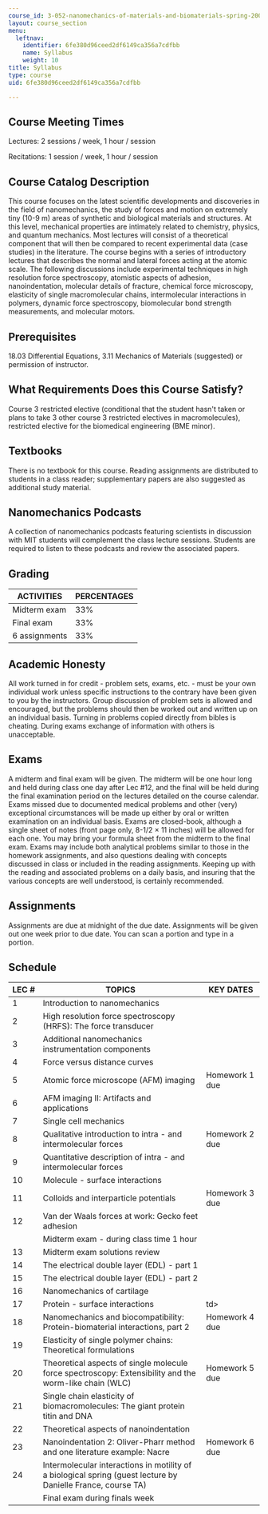 ```yaml
---
course_id: 3-052-nanomechanics-of-materials-and-biomaterials-spring-2007
layout: course_section
menu:
  leftnav:
    identifier: 6fe380d96ceed2df6149ca356a7cdfbb
    name: Syllabus
    weight: 10
title: Syllabus
type: course
uid: 6fe380d96ceed2df6149ca356a7cdfbb

---
```


Course Meeting Times
--------------------

Lectures: 2 sessions / week, 1 hour / session

Recitations: 1 session / week, 1 hour / session

Course Catalog Description
--------------------------

This course focuses on the latest scientific developments and discoveries in the field of nanomechanics, the study of forces and motion on extremely tiny (10\-9 m) areas of synthetic and biological materials and structures. At this level, mechanical properties are intimately related to chemistry, physics, and quantum mechanics. Most lectures will consist of a theoretical component that will then be compared to recent experimental data (case studies) in the literature. The course begins with a series of introductory lectures that describes the normal and lateral forces acting at the atomic scale. The following discussions include experimental techniques in high resolution force spectroscopy, atomistic aspects of adhesion, nanoindentation, molecular details of fracture, chemical force microscopy, elasticity of single macromolecular chains, intermolecular interactions in polymers, dynamic force spectroscopy, biomolecular bond strength measurements, and molecular motors.

Prerequisites
-------------

18.03 Differential Equations, 3.11 Mechanics of Materials (suggested) or permission of instructor.

What Requirements Does this Course Satisfy?
-------------------------------------------

Course 3 restricted elective (conditional that the student hasn't taken or plans to take 3 other course 3 restricted electives in macromolecules), restricted elective for the biomedical engineering (BME minor).

Textbooks
---------

There is no textbook for this course. Reading assignments are distributed to students in a class reader; supplementary papers are also suggested as additional study material.

Nanomechanics Podcasts
----------------------

A collection of nanomechanics podcasts featuring scientists in discussion with MIT students will complement the class lecture sessions. Students are required to listen to these podcasts and review the associated papers.

Grading
-------

| ACTIVITIES | PERCENTAGES |
| --- | --- |
| Midterm exam | 33% |
| Final exam | 33% |
| 6 assignments | 33% 

Academic Honesty
----------------

All work turned in for credit - problem sets, exams, etc. - must be your own individual work unless specific instructions to the contrary have been given to you by the instructors. Group discussion of problem sets is allowed and encouraged, but the problems should then be worked out and written up on an individual basis. Turning in problems copied directly from bibles is cheating. During exams exchange of information with others is unacceptable.

Exams
-----

A midterm and final exam will be given. The midterm will be one hour long and held during class one day after Lec #12, and the final will be held during the final examination period on the lectures detailed on the course calendar. Exams missed due to documented medical problems and other (very) exceptional circumstances will be made up either by oral or written examination on an individual basis. Exams are closed-book, although a single sheet of notes (front page only, 8-1/2 × 11 inches) will be allowed for each one. You may bring your formula sheet from the midterm to the final exam. Exams may include both analytical problems similar to those in the homework assignments, and also questions dealing with concepts discussed in class or included in the reading assignments. Keeping up with the reading and associated problems on a daily basis, and insuring that the various concepts are well understood, is certainly recommended.

Assignments
-----------

Assignments are due at midnight of the due date. Assignments will be given out one week prior to due date. You can scan a portion and type in a portion.

Schedule
--------

| LEC # | TOPICS | KEY DATES |
| --- | --- | --- |
| 1 | Introduction to nanomechanics | &nbsp; |
| 2 | High resolution force spectroscopy (HRFS): The force transducer | &nbsp; |
| 3 | Additional nanomechanics instrumentation components | &nbsp; |
| 4 | Force versus distance curves | &nbsp; |
| 5 | Atomic force microscope (AFM) imaging | Homework 1 due |
| 6 | AFM imaging II: Artifacts and applications | &nbsp; |
| 7 | Single cell mechanics | &nbsp; |
| 8 | Qualitative introduction to intra - and intermolecular forces | Homework 2 due |
| 9 | Quantitative description of intra - and intermolecular forces | &nbsp; |
| 10 | Molecule - surface interactions | &nbsp; |
| 11 | Colloids and interparticle potentials | Homework 3 due |
| 12 | Van der Waals forces at work: Gecko feet adhesion | &nbsp; |
| &nbsp; | Midterm exam - during class time 1 hour | &nbsp; |
| 13 | Midterm exam solutions review | &nbsp; |
| 14 | The electrical double layer (EDL) - part 1 | &nbsp; |
| 15 | The electrical double layer (EDL) - part 2 | &nbsp; |
| 16 | Nanomechanics of cartilage | &nbsp; |
| 17 | Protein - surface interactions | td> |
| 18 | Nanomechanics and biocompatibility: Protein-biomaterial interactions, part 2 | Homework 4 due |
| 19 | Elasticity of single polymer chains: Theoretical formulations | &nbsp; |
| 20 | Theoretical aspects of single molecule force spectroscopy: Extensibility and the worm-like chain (WLC) | Homework 5 due |
| 21 | Single chain elasticity of biomacromolecules: The giant protein titin and DNA | &nbsp; |
| 22 | Theoretical aspects of nanoindentation | &nbsp; |
| 23 | Nanoindentation 2: Oliver-Pharr method and one literature example: Nacre | Homework 6 due |
| 24 | Intermolecular interactions in motility of a biological spring (guest lecture by Danielle France, course TA) | &nbsp; |
| &nbsp; | Final exam during finals week |